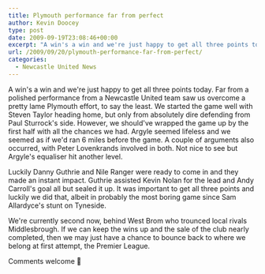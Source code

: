 ```yaml
---
title: Plymouth performance far from perfect
author: Kevin Doocey
type: post
date: 2009-09-19T23:08:46+00:00
excerpt: "A win's a win and we're just happy to get all three points today. Far from a polished performance from a Newcastle United.."
url: /2009/09/20/plymouth-performance-far-from-perfect/
categories:
  - Newcastle United News
---
```


A win's a win and we're just happy to get all three points today. Far from a polished performance from a Newcastle United team saw us overcome a pretty lame Plymouth effort, to say the least. We started the game well with Steven Taylor heading home, but only from absolutely dire defending from Paul Sturrock's side. However, we should've wrapped the game up by the first half with all the chances we had. Argyle seemed lifeless and we seemed as if we'd ran 6 miles before the game. A couple of arguments also occurred, with Peter Lovenkrands involved in both. Not nice to see but Argyle's equaliser hit another level.

Luckily Danny Guthrie and Nile Ranger were ready to come in and they made an instant impact. Guthrie assisted Kevin Nolan for the lead and Andy Carroll's goal all but sealed it up. It was important to get all three points and luckily we did that, albeit in probably the most boring game since Sam Allardyce's stunt on Tyneside.

We're currently second now, behind West Brom who trounced local rivals Middlesbrough. If we can keep the wins up and the sale of the club nearly completed, then we may just have a chance to bounce back to where we belong at first attempt, the Premier League.

Comments welcome 🙂
